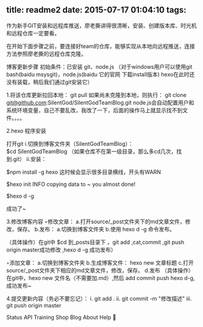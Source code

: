 title: readme2
date: 2015-07-17 01:04:10
tags:
---

作为新手GIT安装和远程库推送，廖老撕讲得很清晰，安装、创建版本库、时光机和远程仓库一定要看。


在开始下面步骤之前，要连接好team的仓库，能够实现从本地向远程推送，连接方法参照廖老撕的远程仓库克隆。

博客更新步骤
初始条件：已安装 git、node.js 
（对于windows用户可以使用git bash(baidu msysgit)，node.js(baidu 它的官网 下载install版本) hexo在此时还没有装载，稍后我们通过git安装它）


1.将该仓库更新拉回本地：
 git pull 
如果尚未克隆到本地，则执行：
 git clone git@github.com:SilentGod/SilentGodTeamBlog.git 
node.js会自动配置用户和系统环境变量，自己不要乱改，我改了一下，后面的操作马上就显示找不到文件。。。。

2.hexo 程序安装 

打开git 
i.切换到博客文件夹（SilentGodTeamBlog）：  
$cd SilentGodTeamBlog （如果仓库不在第一级目录，那么多cd几次，找到.git）
ii.安装： 

 $npm install -g hexo
 这时候会显示很多目录横线，开头有WARN

 $hexo init
 INFO copying data to ~
 you almost done!

 $hexo d -g

 成功了~



3.修改博客内容
◦修改文章： a.打开source/_post文件夹下的md文章文件，修改，保存。
b.发布： a.切换到博客文件夹
b.使用 hexo d -g 命令发布。

（具体操作）在git中 $cd 到_posts目录下 ，git add ,cat,commit ,git push origin master成功修改 ,hexo d -g 成功发布）


◦添加文章： a.切换到博客文件夹
b.生成博客文件：  hexo new 文章标题 
c.打开source/_post文件夹下相应的md文章文件，修改，保存。
d.发布
（具体操作）在git中，hexo new 文件名（不需要加.md）,然后 add commit push hexo d-g,成功发布~


4.提交更新内容（务必不要忘记）：
i. git add . 
ii. git commit -m "修改描述" 
iii. git push origin master 

 
   

Status
 API
 Training
 Shop
 Blog
 About
 Help
 